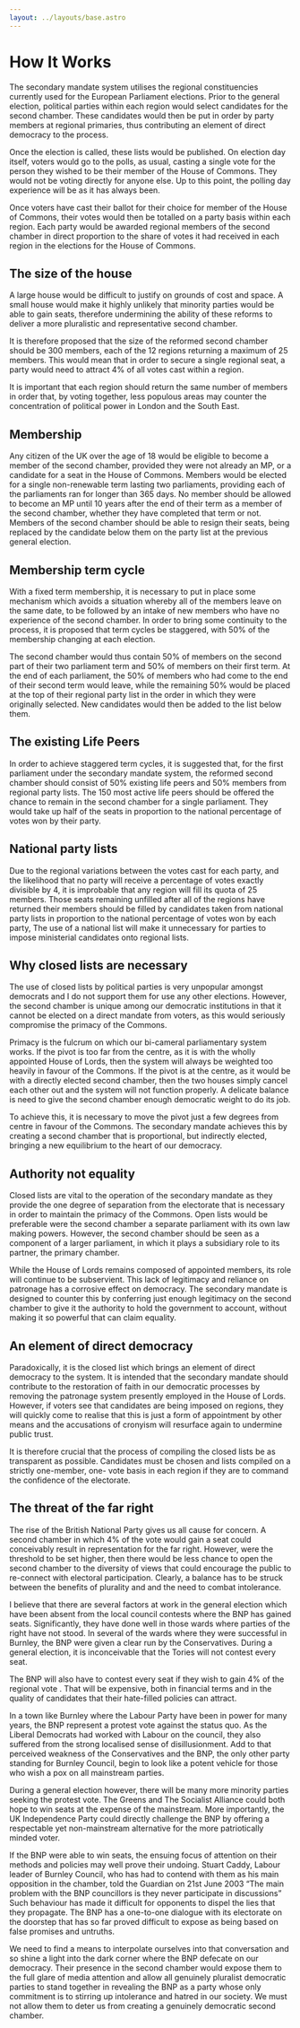 ```yaml
---
layout: ../layouts/base.astro
---
```

# How It Works
The secondary mandate system utilises the regional constituencies currently used for the European Parliament elections. Prior to the general election, political parties within each region would select candidates for the second chamber. These candidates would then be put in order by party members at regional primaries, thus contributing an element of direct democracy to the process.

Once the election is called, these lists would be published. On election day itself, voters would go to the polls, as usual, casting a single vote for the person they wished to be their member of the House of Commons. They would not be voting directly for anyone else. Up to this point, the polling day experience will be as it has always been.

Once voters have cast their ballot for their choice for member of the House of Commons, their votes would then be totalled on a party basis within each region. Each party would be awarded regional members of the second chamber in direct proportion to the share of votes it had received in each region in the elections for the House of Commons.


## The size of the house

A large house would be difficult to justify on grounds of cost and space. A small house would make it highly unlikely that minority parties would be able to gain seats, therefore undermining the ability of these reforms to deliver a more pluralistic and representative second chamber.

It is therefore proposed that the size of the reformed second chamber should be 300 members, each of the 12 regions returning a maximum of 25 members. This would mean that in order to secure a single regional seat, a party would need to attract 4% of all votes cast within a region.

It is important that each region should return the same number of members in order that, by voting together, less populous areas may counter the concentration of political power in London and the South East.


## Membership

Any citizen of the UK over the age of 18 would be eligible to become a member of the second chamber, provided they were not already an MP, or a candidate for a seat in the House of Commons. Members would be elected for a single non-renewable term lasting two parliaments, providing each of the parliaments ran for longer than 365 days. No member should be allowed to become an MP until 10 years after the end of their term as a member of the second chamber, whether they have completed that term or not. Members of the second chamber should be able to resign their seats, being replaced by the candidate below them on the party list at the previous general election.


## Membership term cycle

With a fixed term membership, it is necessary to put in place some mechanism which avoids a situation whereby all of the members leave on the same date, to be followed by an intake of new members who have no experience of the second chamber. In order to bring some continuity to the process, it is proposed that term cycles be staggered, with 50% of the membership changing at each election.

The second chamber would thus contain 50% of members on the second part of their two parliament term and 50% of members on their first term. At the end of each parliament, the 50% of members who had come to the end of their second term would leave, while the remaining 50% would be placed at the top of their regional party list in the order in which they were originally selected. New candidates would then be added to the list below them.


## The existing Life Peers

In order to achieve staggered term cycles, it is suggested that, for the first parliament under the secondary mandate system, the reformed second chamber should consist of 50% existing life peers and 50% members from regional party lists. The 150 most active life peers should be offered the chance to remain in the second chamber for a single parliament. They would take up half of the seats in proportion to the national percentage of votes won by their party.


## National party lists

Due to the regional variations between the votes cast for each party, and the likelihood that no party will receive a percentage of votes exactly divisible by 4, it is improbable that any region will fill its quota of 25 members. Those seats remaining unfilled after all of the regions have returned their members should be filled by candidates taken from national party lists in proportion to the national percentage of votes won by each party, The use of a national list will make it unnecessary for parties to impose ministerial candidates onto regional lists.


## Why closed lists are necessary

The use of closed lists by political parties is very unpopular amongst democrats and I do not support them for use any other elections. However, the second chamber is unique among our democratic institutions in that it cannot be elected on a direct mandate from voters, as this would seriously compromise the primacy of the Commons.

Primacy is the fulcrum on which our bi-cameral parliamentary system works. If the pivot is too far from the centre, as it is with the wholly appointed House of Lords, then the system will always be weighted too heavily in favour of the Commons. If the pivot is at the centre, as it would be with a directly elected second chamber, then the two houses simply cancel each other out and the system will not function properly. A delicate balance is need to give the second chamber enough democratic weight to do its job.

To achieve this, it is necessary to move the pivot just a few degrees from centre in favour of the Commons. The secondary mandate achieves this by creating a second chamber that is proportional, but indirectly elected, bringing a new equilibrium to the heart of our democracy.


## Authority not equality

Closed lists are vital to the operation of the secondary mandate as they provide the one degree of separation from the electorate that is necessary in order to maintain the primacy of the Commons. Open lists would be preferable were the second chamber a separate parliament with its own law making powers. However, the second chamber should be seen as a component of a larger parliament, in which it plays a subsidiary role to its partner, the primary chamber.

While the House of Lords remains composed of appointed members, its role will continue to be subservient. This lack of legitimacy and reliance on patronage has a corrosive effect on democracy. The secondary mandate is designed to counter this by conferring just enough legitimacy on the second chamber to give it the authority to hold the government to account, without making it so powerful that can claim equality.


## An element of direct democracy

Paradoxically, it is the closed list which brings an element of direct democracy to the system. It is intended that the secondary mandate should contribute to the restoration of faith in our democratic processes by removing the patronage system presently employed in the House of Lords. However, if voters see that candidates are being imposed on regions, they will quickly come to realise that this is just a form of appointment by other means and the accusations of cronyism will resurface again to undermine public trust.

It is therefore crucial that the process of compiling the closed lists be as transparent as possible. Candidates must be chosen and lists compiled on a strictly one-member, one- vote basis in each region if they are to command the confidence of the electorate.


## The threat of the far right

The rise of the British National Party gives us all cause for concern. A second chamber in which 4% of the vote would gain a seat could conceivably result in representation for the far right. However, were the threshold to be set higher, then there would be less chance to open the second chamber to the diversity of views that could encourage the public to re-connect with electoral participation. Clearly, a balance has to be struck between the benefits of plurality and and the need to combat intolerance.

I believe that there are several factors at work in the general election which have been absent from the local council contests where the BNP has gained seats. Significantly, they have done well in those wards where parties of the right have not stood. In several of the wards where they were successful in Burnley, the BNP were given a clear run by the Conservatives. During a general election, it is inconceivable that the Tories will not contest every seat.

The BNP will also have to contest every seat if they wish to gain 4% of the regional vote . That will be expensive, both in financial terms and in the quality of candidates that their hate-filled policies can attract.

In a town like Burnley where the Labour Party have been in power for many years, the BNP represent a protest vote against the status quo. As the Liberal Democrats had worked with Labour on the council, they also suffered from the strong localised sense of disillusionment. Add to that perceived weakness of the Conservatives and the BNP, the only other party standing for Burnley Council, begin to look like a potent vehicle for those who wish a pox on all mainstream parties.

During a general election however, there will be many more minority parties seeking the protest vote. The Greens and The Socialist Alliance could both hope to win seats at the expense of the mainstream. More importantly, the UK Independence Party could directly challenge the BNP by offering a respectable yet non-mainstream alternative for the more patriotically minded voter.

If the BNP were able to win seats, the ensuing focus of attention on their methods and policies may well prove their undoing. Stuart Caddy, Labour leader of Burnley Council, who has had to contend with them as his main opposition in the chamber, told the Guardian on 21st June 2003 “The main problem with the BNP councillors is they never participate in discussions” Such behaviour has made it difficult for opponents to dispel the lies that they propagate. The BNP has a one-to-one dialogue with its electorate on the doorstep that has so far proved difficult to expose as being based on false promises and untruths.

We need to find a means to interpolate ourselves into that conversation and so shine a light into the dark corner where the BNP defecate on our democracy. Their presence in the second chamber would expose them to the full glare of media attention and allow all genuinely pluralist democratic parties to stand together in revealing the BNP as a party whose only commitment is to stirring up intolerance and hatred in our society. We must not allow them to deter us from creating a genuinely democratic second chamber.
